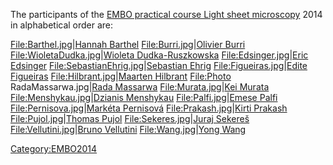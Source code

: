 ---
---
The participants of the [EMBO practical course Light sheet
microscopy](EMBO_practical_course_Light_sheet_microscopy "wikilink")
2014 in alphabetical order are:

<File:Barthel.jpg>|[Hannah Barthel](User:Hannah "wikilink")
<File:Burri.jpg>|[Olivier Burri](User:Burri "wikilink")
<File:WioletaDudka.jpg>|[Wioleta
Dudka-Ruszkowska](User:Wioleta "wikilink") <File:Edsinger.jpg>|[Eric
Edsinger](User:EricEdsinger "wikilink")
<File:SebastianEhrig.jpg>|[Sebastian Ehrig](User:Ehrig "wikilink")
<File:Figueiras.jpg>|[Edite Figueiras](User:Edite "wikilink")
<File:Hilbrant.jpg>|[Maarten Hilbrant](User:Maarten "wikilink")
<File:Photo> RadaMassarwa.jpg|[Rada Massarwa](User:Rada "wikilink")
<File:Murata.jpg>|[Kei Murata](User:Murata "wikilink")
<File:Menshykau.jpg>|[Dzianis Menshykau](User:Dzianis "wikilink")
<File:Palfi.jpg>|[Emese Palfi](User:Emese "wikilink")
<File:Pernisova.jpg>|[Markéta Pernisová](User:Pernisov "wikilink")
<File:Prakash.jpg>|[Kirti Prakash](User:Kirti "wikilink")
<File:Pujol.jpg>|[Thomas Pujol](User:Pujol "wikilink")
<File:Sekeres.jpg>|[Juraj Sekereš](User:Juraj "wikilink")
<File:Vellutini.jpg>|[Bruno Vellutini](User:Vellutini "wikilink")
<File:Wang.jpg>|[Yong Wang](User:Wang "wikilink")

[Category:EMBO2014](Category:EMBO2014 "wikilink")
